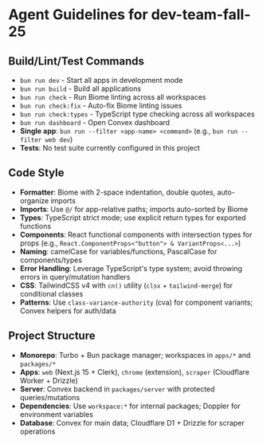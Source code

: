 # Agent Guidelines for dev-team-fall-25

## Build/Lint/Test Commands
- `bun run dev` - Start all apps in development mode
- `bun run build` - Build all applications
- `bun run check` - Run Biome linting across all workspaces
- `bun run check:fix` - Auto-fix Biome linting issues
- `bun run check:types` - TypeScript type checking across all workspaces
- `bun run dashboard` - Open Convex dashboard
- **Single app**: `bun run --filter <app-name> <command>` (e.g., `bun run --filter web dev`)
- **Tests**: No test suite currently configured in this project

## Code Style
- **Formatter**: Biome with 2-space indentation, double quotes, auto-organize imports
- **Imports**: Use `@/` for app-relative paths; imports auto-sorted by Biome
- **Types**: TypeScript strict mode; use explicit return types for exported functions
- **Components**: React functional components with intersection types for props (e.g., `React.ComponentProps<"button"> & VariantProps<...>`)
- **Naming**: camelCase for variables/functions, PascalCase for components/types
- **Error Handling**: Leverage TypeScript's type system; avoid throwing errors in query/mutation handlers
- **CSS**: TailwindCSS v4 with `cn()` utility (`clsx` + `tailwind-merge`) for conditional classes
- **Patterns**: Use `class-variance-authority` (cva) for component variants; Convex helpers for auth/data

## Project Structure
- **Monorepo**: Turbo + Bun package manager; workspaces in `apps/*` and `packages/*`
- **Apps**: `web` (Next.js 15 + Clerk), `chrome` (extension), `scraper` (Cloudflare Worker + Drizzle)
- **Server**: Convex backend in `packages/server` with protected queries/mutations
- **Dependencies**: Use `workspace:*` for internal packages; Doppler for environment variables
- **Database**: Convex for main data; Cloudflare D1 + Drizzle for scraper operations